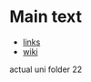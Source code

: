# Main text

- [links](https://duckduckgo.com/)
- [wiki](https://wiki.archlinux.org/)

actual uni folder 22
